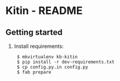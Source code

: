 Kitin - README
========================================================================

## Getting started

1. Install requirements:

        $ mkvirtualenv kb-kitin
        $ pip install -r dev-requirements.txt
        $ cp config.py.in config.py
        $ fab prepare

